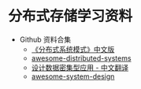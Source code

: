 # 分布式存储学习资料

* Github 资料合集
    * [《分布式系统模式》中文版](https://github.com/dreamhead/patterns-of-distributed-systems)
    * [awesome-distributed-systems](https://github.com/zhenlohuang/awesome-distributed-systems)
    * [设计数据密集型应用 - 中文翻译](https://github.com/Vonng/ddia)
    * [awesome-system-design](https://github.com/madd86/awesome-system-design)
